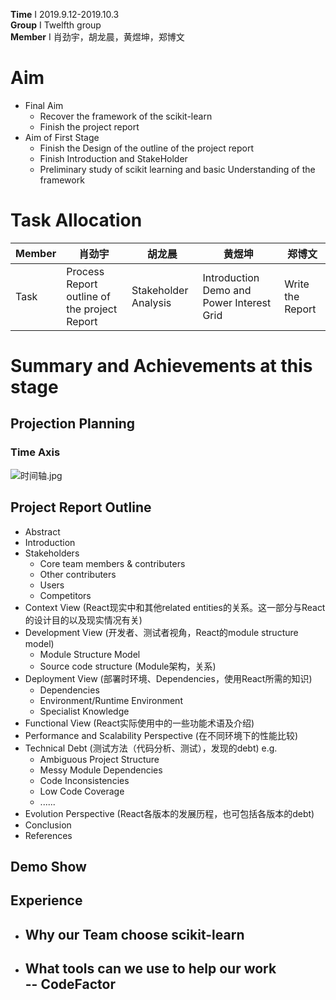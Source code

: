 **Time** I 2019.9.12-2019.10.3  
 **Group** I Twelfth group  
 **Member** I 肖劲宇，胡龙晨，黄煜坤，郑博文  
# Aim  
- Final Aim 
  - Recover the framework of the scikit-learn
  - Finish the project report
- Aim of First Stage  
  - Finish the Design of the outline of the project report   
  - Finish Introduction and StakeHolder   
  - Preliminary study of scikit learning and basic Understanding of the framework
# Task Allocation
| Member | 肖劲宇 | 胡龙晨 | 黄煜坤 | 郑博文 |
| ------ | ------ | ------ | ------ | ------ |
| Task | Process Report outline of the project Report| Stakeholder Analysis | Introduction Demo and Power Interest Grid | Write the Report |
# Summary and Achievements at this stage  
## Projection Planning  
### Time Axis 
![时间轴.jpg](https://i.loli.net/2019/09/29/IYzMHUisqtBKvwn.jpg)
## Project Report Outline
- Abstract
- Introduction
- Stakeholders
    - Core team members & contributers
    - Other contributers
    - Users
    - Competitors
- Context View
  (React现实中和其他related entities的关系。这一部分与React的设计目的以及现实情况有关)
- Development View
  (开发者、测试者视角，React的module structure model)
    - Module Structure Model
    - Source code structure
    (Module架构，关系)
- Deployment View
    (部署时环境、Dependencies，使用React所需的知识)
    - Dependencies
    - Environment/Runtime Environment
    - Specialist Knowledge
- Functional View
  (React实际使用中的一些功能术语及介绍)
- Performance and Scalability Perspective
  (在不同环境下的性能比较)
- Technical Debt
  (测试方法（代码分析、测试），发现的debt)
  e.g.
    - Ambiguous Project Structure
    - Messy Module Dependencies
    - Code Inconsistencies
    - Low Code Coverage
    - ......
- Evolution Perspective
  (React各版本的发展历程，也可包括各版本的debt)
- Conclusion
- References
## Demo Show 
## Experience 
- Why our Team choose scikit-learn 
  --
- What tools can we use to help our work  
  -- CodeFactor  
  --
